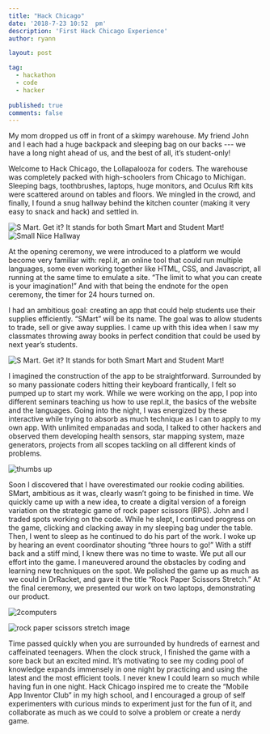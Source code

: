 ```yaml
---
title: "Hack Chicago"
date: '2018-7-23 10:52	pm'
description: 'First Hack Chicago Experience'
author: ryann	

layout: post

tag:
  - hackathon
  - code
  - hacker
  
published: true
comments: false
---
```


  My mom dropped us off in front of a skimpy warehouse. My friend John and I each had a huge backpack and sleeping bag on our backs --- we have a long night ahead of us, and the best of all, it’s student-only! 

  Welcome to Hack Chicago, the Lollapalooza for coders. The warehouse was completely packed with high-schoolers from Chicago to Michigan. Sleeping bags, toothbrushes, laptops, huge monitors, and Oculus Rift kits were scattered around on tables and floors. We mingled in the crowd, and finally, I found a snug hallway behind the kitchen counter (making it very easy to snack and hack) and settled in. 

![S Mart. Get it? It stands for both Smart Mart and Student Mart!](https://x-ry.github.io/assets/images/posts/hack/corners.jpg)
![Small Nice Hallway](https://x-ry.github.io/assets/images/posts/hack/corner3.gif)

  At the opening ceremony, we were introduced to a platform we would become very familiar with: repl.it, an online tool that could run multiple languages, some even working together like HTML, CSS, and Javascript, all running at the same time to emulate a site. “The limit to what you can create is your imagination!” And with that being the endnote for the open ceremony, the timer for 24 hours turned on.
  
  I had an ambitious goal: creating an app that could help students use their supplies efficiently. “SMart” will be its name. The goal was to allow students to trade, sell or give away supplies. I came up with this idea when I saw my classmates throwing away books in perfect condition that could be used by next year’s students. 

![S Mart. Get it? It stands for both Smart Mart and Student Mart!](https://x-ry.github.io/assets/images/posts/hack/SMart.png)

  I imagined the construction of the app to be straightforward. Surrounded by so many passionate coders hitting their keyboard frantically, I felt so pumped up to start my work. While we were working on the app, I pop into different seminars teaching us how to use repl.it, the basics of the website and the languages. Going into the night, I was energized by these interactive while trying to absorb as much technique as I can to apply to my own app. With unlimited empanadas and soda, I talked to other hackers and observed them developing health sensors, star mapping system, maze generators, projects from all scopes tackling on all different kinds of problems. 
  
![thumbs up](https://x-ry.github.io/assets/images/posts/hack/thumbsup.jpg)

  Soon I discovered that I have overestimated our rookie coding abilities. SMart, ambitious as it was, clearly wasn’t going to be finished in time. We quickly came up with a new idea, to create a digital version of a foreign variation on the strategic game of rock paper scissors (RPS). John and I traded spots working on the code. While he slept, I continued progress on the game, clicking and clacking away in my sleeping bag under the table. Then, I went to sleep as he continued to do his part of the work. I woke up by hearing an event coordinator shouting “three hours to go!”  With a stiff back and a stiff mind, I knew there was no time to waste. We put all our effort into the game. I maneuvered around the obstacles by coding and learning new techniques on the spot. We polished the game up as much as we could in DrRacket, and gave it the title “Rock Paper Scissors Stretch.” At the final ceremony, we presented our work on two laptops, demonstrating our product. 

![2computers](https://x-ry.github.io/assets/images/posts/hack/2computers.jpg)

![rock paper scissors stretch image](https://x-ry.github.io/assets/images/posts/hack/rock.jpg)

  Time passed quickly when you are surrounded by hundreds of earnest and caffeinated teenagers. When the clock struck, I finished the game with a sore back but an excited mind. It’s motivating to see my coding pool of knowledge expands immensely in one night by practicing and using the latest and the most efficient tools. I never knew I could learn so much while having fun in one night. Hack Chicago inspired me to create the “Mobile App Inventor Club” in my high school, and I encouraged a group of self experimenters with curious minds to experiment just for the fun of it, and collaborate as much as we could to solve a problem or create a nerdy game.